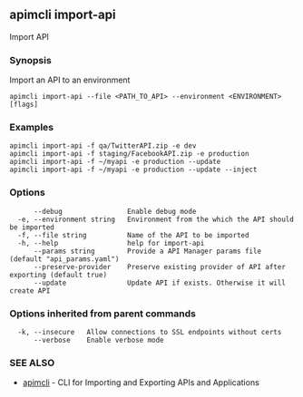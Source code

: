 ## apimcli import-api

Import API

### Synopsis


Import an API to an environment

```
apimcli import-api --file <PATH_TO_API> --environment <ENVIRONMENT> [flags]
```

### Examples

```
apimcli import-api -f qa/TwitterAPI.zip -e dev
apimcli import-api -f staging/FacebookAPI.zip -e production
apimcli import-api -f ~/myapi -e production --update
apimcli import-api -f ~/myapi -e production --update --inject
```

### Options

```
      --debug                Enable debug mode
  -e, --environment string   Environment from the which the API should be imported
  -f, --file string          Name of the API to be imported
  -h, --help                 help for import-api
      --params string        Provide a API Manager params file (default "api_params.yaml")
      --preserve-provider    Preserve existing provider of API after exporting (default true)
      --update               Update API if exists. Otherwise it will create API
```

### Options inherited from parent commands

```
  -k, --insecure   Allow connections to SSL endpoints without certs
      --verbose    Enable verbose mode
```

### SEE ALSO
* [apimcli](apimcli.md)	 - CLI for Importing and Exporting APIs and Applications

